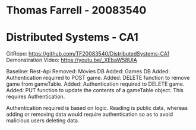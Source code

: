 # Thomas Farrell - 20083540

# Distributed Systems - CA1

GitRepo: https://github.com/TF20083540/DistributedSystems-CA1
Demonstration Video: https://youtu.be/_XEbaW58UIA

Baseline: Rest-Api
Removed: Movies DB
Added: Games DB
Added: Authentication required to POST game.
Added: DELETE function to remove game from gameTable.
Added: Authentication required to DELETE game.
Added: PUT function to update the contents of a gameTable object. This requires Authentication.

Authentication required is based on logic. Reading is public data, whereas adding or removing data would require authentication so as to avoid malicious users deleting data.